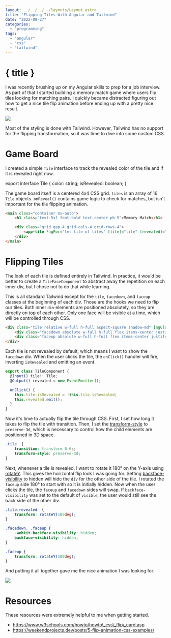 ```yaml
---
layout: ../../../../layouts/Layout.astro
title: "Flipping Tiles With Angular and Tailwind"
date: "2022-09-27"
categories: 
  - "programming"
tags: 
  - "angular"
  - "css"
  - "tailwind"
---
```


<h1>{ title }</h1>
I was recently brushing up on my Angular skills to prep for a job interview. As part of that I started building a memory match game where users flip tiles looking for matching pairs. I quickly became distracted figuring out how to get a nice tile flip animation before ending up with a pretty nice result.

![](https://brianmeekerme.files.wordpress.com/2022/09/tile_flip-1.gif?w=583)

Most of the styling is done with Tailwind. However, Tailwind has no support for the flipping transformation, so it was time to dive into some custom CSS.

# Game Board

I created a simple `Tile` interface to track the revealed color of the tile and if it is revealed right now.

export interface Tile {
  color: string;
  isRevealed: boolean;
}

The game board itself is a centered 4x4 CSS grid. `tiles` is an array of 16 `Tile` objects. `onReveal()` contains game logic to check for matches, but isn't important for the tile flipping animation.

```html
<main class="container mx-auto">
    <h1 class="text-5xl font-bold text-center pb-5">Memory Match</h1>

    <div class="grid gap-4 grid-cols-4 grid-rows-4">
        <app-tile *ngFor="let tile of tiles" [tile]="tile" (revealed)="onReveal()"></app-tile>
    </div>
</main>
```

# Flipping Tiles

The look of each tile is defined entirely in Tailwind. In practice, it would be better to create a `TileFaceComponent` to abstract away the repetition on each inner div, but I chose not to do that while learning.

This is all standard Tailwind except for the `tile`, `facedown`, and `faceup` classes at the beginning of each div. Those are the hooks we need to flip our tiles. Both inner `div` elements are positioned absolutely, so they are directly on top of each other. Only one face will be visible at a time, which will be controlled through CSS.

```html
<div class="tile relative w-full h-full aspect-square shadow-md" [ngClass]="{ 'revealed': tile.isRevealed }" (click)="onClick()">
    <div class="facedown absolute w-full h-full flex items-center justify-center bg-slate-100 border-black border-2 rounded-md"></div>
    <div class="faceup absolute w-full h-full flex items-center justify-center border-black border-2 rounded-md" [style.background-color]="tile.color"></div>
</div>
```

Each tile is not revealed by default, which means I want to show the `facedown` div. When the user clicks the tile, the `onClick()` handler will fire, inverting `isRevealed` and emitting an event.

```typescript
export class TileComponent {
  @Input() tile!: Tile;
  @Output() revealed = new EventEmitter();

  onClick() {
    this.tile.isRevealed = !this.tile.isRevealed;
    this.revealed.emit();
  }
}
```

Now it's time to actually flip the tile through CSS. First, I set how long it takes to flip the tile with transition. Then, I set the [transform-style](https://developer.mozilla.org/en-US/docs/Web/CSS/transform-style) to `preserve-3d`, which is necessary to control how the child elements are positioned in 3D space.

```css
.tile  {
    transition: transform 0.6s;
    transform-style: preserve-3d;
}
```

Next, whenever a tile is revealed, I want to rotate it 180° on the Y-axis using [rotateY](https://developer.mozilla.org/en-US/docs/Web/CSS/transform-function/rotateY). This gives the horizontal flip look I was going for. Setting [backface-visibility](https://developer.mozilla.org/en-US/docs/Web/CSS/backface-visibility) to hidden will hide the `div` for the other side of the tile. I rotated the `faceup` side 180° to start with so it is initially hidden. Now when the user clicks the tile, the `faceup` and `facedown` sides will swap. If `backface-visibility` was set to the default of `visible`, the user would still see the back side of the other div.

```css
.tile.revealed  {
    transform: rotateY(180deg);
}

.facedown, .faceup {
    -webkit-backface-visibility: hidden;
    backface-visibility: hidden;
}

.faceup {
    transform: rotateY(180deg);
}
```

And putting it all together gave me the nice animation I was looking for.

![](https://brianmeekerme.files.wordpress.com/2022/09/tile_flip-1.gif?w=583)

# Resources

These resources were extremely helpful to me when getting started.

- https://www.w3schools.com/howto/howto\_css\_flip\_card.asp
- https://weekendprojects.dev/posts/5-flip-animation-css-examples/
